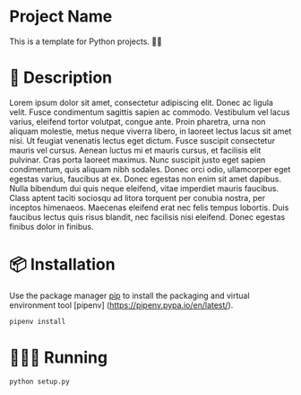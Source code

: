 # Project Name

This is a template for Python projects. 👍🏿

# 📗 Description
Lorem ipsum dolor sit amet, consectetur adipiscing elit. Donec ac ligula velit. Fusce condimentum sagittis sapien ac commodo. Vestibulum vel lacus varius, eleifend tortor volutpat, congue ante. Proin pharetra, urna non aliquam molestie, metus neque viverra libero, in laoreet lectus lacus sit amet nisi. Ut feugiat venenatis lectus eget dictum. Fusce suscipit consectetur mauris vel cursus. Aenean luctus mi et mauris cursus, et facilisis elit pulvinar. Cras porta laoreet maximus. Nunc suscipit justo eget sapien condimentum, quis aliquam nibh sodales. Donec orci odio, ullamcorper eget egestas varius, faucibus at ex. Donec egestas non enim sit amet dapibus. Nulla bibendum dui quis neque eleifend, vitae imperdiet mauris faucibus. Class aptent taciti sociosqu ad litora torquent per conubia nostra, per inceptos himenaeos. Maecenas eleifend erat nec felis tempus lobortis. Duis faucibus lectus quis risus blandit, nec facilisis nisi eleifend. Donec egestas finibus dolor in finibus.

# 📦 Installation 

Use the package manager [pip](https://pypi.org/project/pip/) to install the packaging and virtual environment tool [pipenv] (https://pipenv.pypa.io/en/latest/).

```bash
pipenv install

```

# 🏃🏽‍♀️ Running

```bash
python setup.py

```